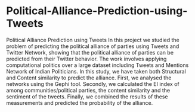 # Political-Alliance-Prediction-using-Tweets
Political Alliance Prediction using Tweets  In this project we studied the problem of predicting the political alliance of parties using Tweets and Twitter Network, showing that the political alliance of parties can be predicted from their Twitter behavior. The work involves applying computational politics over a large dataset including Tweets and Mentions Network of Indian Politicians. In this study, we have taken both Structural and Content similarity to predict the alliance.  First, we analysed the networks using the Gephi tool. Secondly, we calculated the EI index of among communities/political parties, the content similarity and the sentiment of the tweets. Finally, we combined the results of these measurements and predicted the probability of the alliance.
